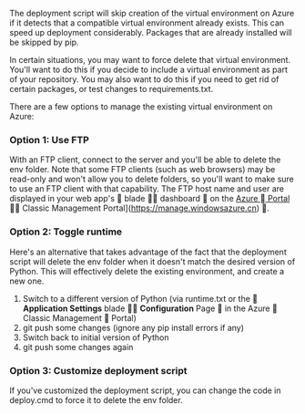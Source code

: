 The deployment script will skip creation of the virtual environment on Azure if it detects that a compatible virtual environment already exists.  This can speed up deployment considerably.  Packages that are already installed will be skipped by pip.

In certain situations, you may want to force delete that virtual environment.  You'll want to do this if you decide to include a virtual environment as part of your repository.  You may also want to do this if you need to get rid of certain packages, or test changes to requirements.txt.

There are a few options to manage the existing virtual environment on Azure:

### Option 1: Use FTP

With an FTP client, connect to the server and you'll be able to delete the env folder.  Note that some FTP clients (such as web browsers) may be read-only and won't allow you to delete folders, so you'll want to make sure to use an FTP client with that capability.  The FTP host name and user are displayed in your web app's  blade  dashboard  on the [Azure  Portal](https://portal.azure.cn)  Classic Management Portal](https://manage.windowsazure.cn) .

### Option 2: Toggle runtime

Here's an alternative that takes advantage of the fact that the deployment script will delete the env folder when it doesn't match the desired version of Python.  This will effectively delete the existing environment, and create a new one.

1. Switch to a different version of Python (via runtime.txt or the  **Application Settings** blade  **Configuration** Page  in the Azure  Classic Management  Portal)
1. git push some changes (ignore any pip install errors if any)
1. Switch back to initial version of Python
1. git push some changes again

### Option 3: Customize deployment script

If you've customized the deployment script, you can change the code in deploy.cmd to force it to delete the env folder.
